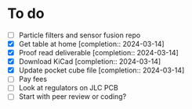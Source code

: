 # To do

- [ ] Particle filters and sensor fusion repo
- [x] Get table at home  [completion:: 2024-03-14]
- [x] Proof read deliverable  [completion:: 2024-03-14]
- [x] Download KiCad  [completion:: 2024-03-14]
- [x] Update pocket cube file  [completion:: 2024-03-14]
- [ ] Pay fees
- [ ] Look at regulators on JLC PCB
- [ ] Start with peer review or coding?